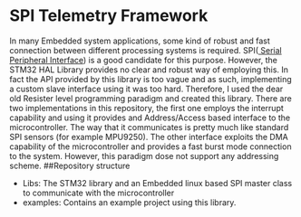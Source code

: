 # SPI Telemetry Framework
In many Embedded system applications, some kind of robust and fast connection between different processing systems is required. SPI(<a href="https://en.wikipedia.org/wiki/Serial_Peripheral_Interface" target="_blank"> Serial Peripheral Interface</a>) is a good candidate for this purpose. However, the STM32 HAL Library provides no clear and robust way of employing this. In fact the API provided by this library is too vague and as such, implementing a custom slave interface using it was too hard. 
Therefore, I used the dear old Resister level programming paradigm and created this library. There are two implementations in this repository, the first one employs the interrupt capability and using it provides and Address/Access based interface to the microcontroller. The way that it communicates is pretty much like standard SPI sensors (for example MPU9250). The other interface exploits the DMA capability of the microcontroller and provides a fast burst mode connection to the system. However, this paradigm dose not support any addressing scheme.
##Repository structure
-	Libs: The STM32 library and an Embedded linux based SPI master class to communicate with the microcontroller
-	examples: Contains an example project using this library.
